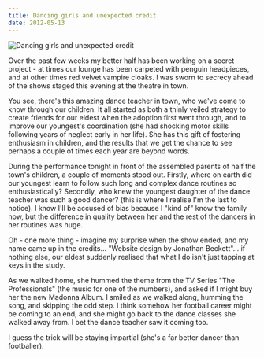 ```yaml
---
title: Dancing girls and unexpected credit
date: 2012-05-13
---
```


![Dancing girls and unexpected credit](https://source.unsplash.com/y7GlIdTUOvo/1600x900)

Over the past few weeks my better half has been working on a secret project - at times our lounge has been carpeted with penguin headpieces, and at other times red velvet vampire cloaks. I was sworn to secrecy ahead of the shows staged this evening at the theatre in town.

You see, there's this amazing dance teacher in town, who we've come to know through our children. It all started as both a thinly veiled strategy to create friends for our eldest when the adoption first went through, and to improve our youngest's coordination (she had shocking motor skills following years of neglect early in her life). She has this gift of fostering enthusiasm in children, and the results that we get the chance to see perhaps a couple of times each year are beyond words.

During the performance tonight in front of the assembled parents of half the town's children, a couple of moments stood out. Firstly, where on earth did our youngest learn to follow such long and complex dance routines so enthusiastically? Secondly, who knew the youngest daughter of the dance teacher was such a good dancer? (this is where I realise I'm the last to notice). I know I'll be accused of bias because I "kind of" know the family now, but the difference in quality between her and the rest of the dancers in her routines was huge.

Oh - one more thing - imagine my surprise when the show ended, and my name came up in the credits... "Website design by Jonathan Beckett"... if nothing else, our eldest suddenly realised that what I do isn't just tapping at keys in the study.

As we walked home, she hummed the theme from the TV Series "The Professionals" (the music for one of the numbers), and asked if I might buy her the new Madonna Album. I smiled as we walked along, humming the song, and skipping the odd step. I think somehow her football career might be coming to an end, and she might go back to the dance classes she walked away from. I bet the dance teacher saw it coming too.

I guess the trick will be staying impartial (she's a far better dancer than footballer).